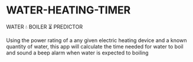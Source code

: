 # WATER-HEATING-TIMER
WATER 💧 BOILER ⏳ PREDICTOR

Using the power rating of a any given electric heating device and a known quantity of water, this app will calculate the time needed for water to boil and sound a beep alarm when water is expected to boiling
